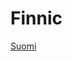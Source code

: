 # Finnic

[Suomi](Finnic%20a0c258e515fe4206b7999324a95f49e8/Suomi%20caac627c77314775b0250611d566013c.md)